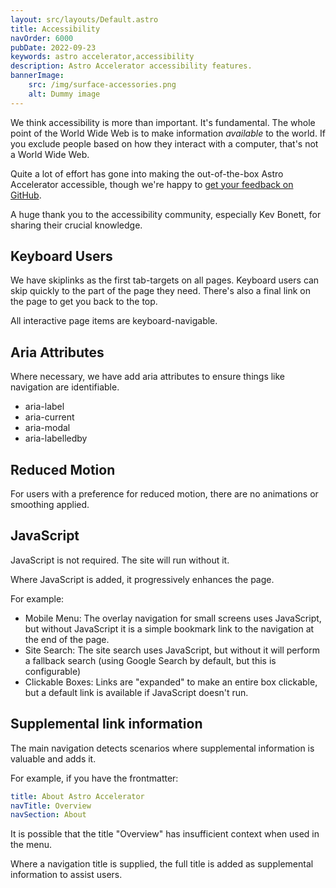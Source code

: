 ```yaml
---
layout: src/layouts/Default.astro
title: Accessibility
navOrder: 6000
pubDate: 2022-09-23
keywords: astro accelerator,accessibility
description: Astro Accelerator accessibility features.
bannerImage:
    src: /img/surface-accessories.png
    alt: Dummy image
---
```


We think accessibility is more than important. It's fundamental. The whole point of the World Wide Web is to make information *available* to the world. If you exclude people based on how they interact with a computer, that's not a World Wide Web.

Quite a lot of effort has gone into making the out-of-the-box Astro Accelerator accessible, though we're happy to [get your feedback on GitHub](https://github.com/Steve-Fenton/astro-accelerator/issues).

A huge thank you to the accessibility community, especially Kev Bonett, for sharing their crucial knowledge.

## Keyboard Users

We have skiplinks as the first tab-targets on all pages. Keyboard users can skip quickly to the part of the page they need. There's also a final link on the page to get you back to the top.

All interactive page items are keyboard-navigable.

## Aria Attributes

Where necessary, we have add aria attributes to ensure things like navigation are identifiable.

- aria-label
- aria-current
- aria-modal
- aria-labelledby

## Reduced Motion

For users with a preference for reduced motion, there are no animations or smoothing applied.

## JavaScript

JavaScript is not required. The site will run without it.

Where JavaScript is added, it progressively enhances the page.

For example:

- Mobile Menu: The overlay navigation for small screens uses JavaScript, but without JavaScript it is a simple bookmark link to the navigation at the end of the page.
- Site Search: The site search uses JavaScript, but without it will perform a fallback search (using Google Search by default, but this is configurable)
- Clickable Boxes: Links are "expanded" to make an entire box clickable, but a default link is available if JavaScript doesn't run.

## Supplemental link information

The main navigation detects scenarios where supplemental information is valuable and adds it.

For example, if you have the frontmatter:

```yaml
title: About Astro Accelerator
navTitle: Overview
navSection: About
```

It is possible that the title "Overview" has insufficient context when used in the menu.

Where a navigation title is supplied, the full title is added as supplemental information to assist users.
